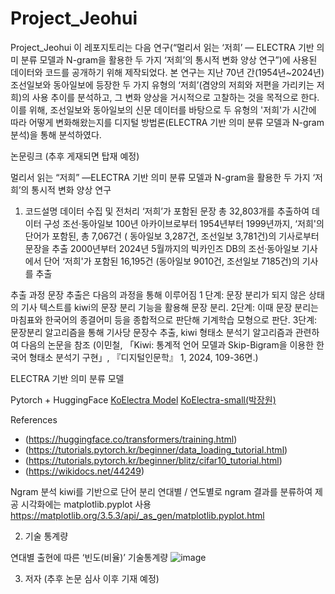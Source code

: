 # Project_Jeohui

Project_Jeohui
이 레포지토리는 다음 연구(“멀리서 읽는 ‘저희’ ― ELECTRA 기반 의미 분류 모델과 N-gram을 활용한 두 가지 ‘저희’의 통시적 변화 양상 연구”)에 사용된 데이터와 코드를 공개하기 위해 제작되었다. 본 연구는 지난 70년 간(1954년~2024년) 조선일보와 동아일보에 등장한 두 가지 유형의 ‘저희’(겸양의 저희와 저편을 가리키는 저희)의 사용 추이를 분석하고, 그 변화 양상을 거시적으로 고찰하는 것을 목적으로 한다. 이를 위해, 조선일보와 동아일보의 신문 데이터를 바탕으로 두 유형의 '저희'가 시간에 따라 어떻게 변화해왔는지를 디지털 방법론(ELECTRA 기반 의미 분류 모델과 N-gram 분석)을 통해 분석하였다.

논문링크  (추후 게재되면 탑재 예정)

멀리서 읽는 “저희” ―ELECTRA 기반 의미 분류 모델과 N-gram을 활용한 두 가지 ‘저희’의 통시적 변화 양상 연구 

1. 코드설명
데이터 수집 및 전처리 
‘저희’가 포함된 문장 총 32,803개를 추출하여 데이터 구성
조선·동아일보 100년 아카이브로부터  1954년부터 1999년까지, ‘저희'의 단어가 포함된, 총 7,067건 ( 동아일보 3,287건, 조선일보 3,781건)의 기사로부터 문장을 추출
 2000년부터 2024년 5월까지의 빅카인즈 DB의 조선·동아일보 기사에서 단어 ‘저희'가 포함된 16,195건 (동아일보 9010건, 조선일보 7185건)의 기사를 추출

추출 과정
문장 추출은 다음의 과정을 통해 이루어짐 
1 단계: 문장 분리가 되지 않은 상태의 기사 텍스트를 kiwi의 문장 분리 기능을 활용해 문장 분리. 2단계: 이때 문장 분리는 마침표와 한국어의 종결어미 등을 종합적으로 판단해 기계학습 모형으로 판단. 
3단계: 문장분리 알고리즘을 통해 기사당 문장수 추출, kiwi 형태소 분석기 알고리즘과 관련하여 다음의 논문을 참조 (이민철, 「Kiwi: 통계적 언어 모델과 Skip-Bigram을 이용한 한국어 형태소 분석기 구현」, 『디지털인문학』 1, 2024, 109-36면.)

ELECTRA 기반 의미 분류 모델

Pytorch + HuggingFace
[KoElectra Model](https://monologg.kr/2020/05/02/koelectra-part1/)
[KoElectra-small(박장원)](https://github.com/monologg/KoELECTRA)

References
- (https://huggingface.co/transformers/training.html)
- (https://tutorials.pytorch.kr/beginner/data_loading_tutorial.html)
- (https://tutorials.pytorch.kr/beginner/blitz/cifar10_tutorial.html)
- (https://wikidocs.net/44249)

Ngram 분석
kiwi를 기반으로 단어 분리 
연대별 / 연도별로 ngram 결과를 분류하여 제공
시각화에는 matplotlib.pyplot 사용
https://matplotlib.org/3.5.3/api/_as_gen/matplotlib.pyplot.html 

2. 기술 통계량


 연대별 출현에 따른 ‘빈도(비율)’ 기술통계량
![image](https://github.com/user-attachments/assets/752b1fd8-bf80-4b13-90e5-593cd6aa812f)



3. 저자
(추후 논문 심사 이후 기재 예정)
